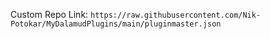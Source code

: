 Custom Repo Link:
`https://raw.githubusercontent.com/Nik-Potokar/MyDalamudPlugins/main/pluginmaster.json`


